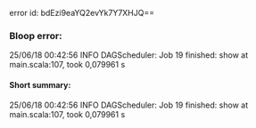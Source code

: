 error id: bdEzi9eaYQ2evYk7Y7XHJQ==
### Bloop error:

25/06/18 00:42:56 INFO DAGScheduler: Job 19 finished: show at main.scala:107, took 0,079961 s
#### Short summary: 

25/06/18 00:42:56 INFO DAGScheduler: Job 19 finished: show at main.scala:107, took 0,079961 s